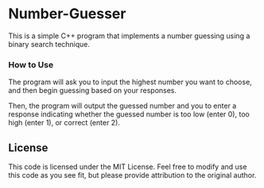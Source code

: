 # Number-Guesser
This is a simple C++ program that implements a number guessing using a binary search technique.

### How to Use

The program will ask you to input the highest number you want to choose, and then begin guessing based on your responses.

Then, the program will output the guessed number and you to enter a response indicating whether the guessed number is too low (enter 0), too high (enter 1), or correct (enter 2).  


## License

This code is licensed under the MIT License. Feel free to modify and use this code as you see fit, but please provide attribution to the original author.
